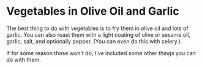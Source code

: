 # Vegetables in Olive Oil and Garlic

The best thing to do with vegetables is to fry them in olive oil and lots of garlic.  You can also roast them with a light coating of olive or sesame oil, garlic, salt, and optionally pepper.  (You can even do this with celery.)

If for some reason those won't do, I've included some other things you can do with them.
